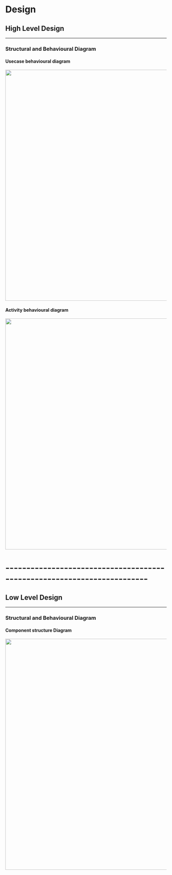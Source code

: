 # Design

## High Level Design 
-----------------------------------------------------------
### Structural and Behavioural Diagram
#### Usecase behavioural diagram
<img src="https://github.com/debasish2110/LTTS-C-MiniProject/blob/master/2_Design/Usecase%20Behaviour%20diagram.png" width="1080" height="720">

#### Activity behavioural diagram
<img src="https://github.com/debasish2110/LTTS-C-MiniProject/blob/master/2_Design/Activity%20behaviour.png" width="1080" height="720">

# ------------------------------------------------------------------------

## Low Level Design 
-----------------------------------------
### Structural and Behavioural Diagram
#### Component structure Diagram
<img src="https://github.com/debasish2110/LTTS-C-MiniProject/blob/master/2_Design/Component%20Structure%20Diagram.png" width="1080" height="720">

